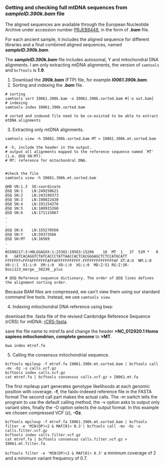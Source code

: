 ### Getting and checking full mtDNA sequences from ***sampleID.390k.bam*** file


The aligned sequences are available through the European Nucleotide Archive under accession number [PRJEB8448](https://www.ebi.ac.uk/ena/data/view/PRJEB8448),
in the form of ***.bam*** file.

For each ancient sample, it includes the aligned sequence for different libraries and a final combined aligned sequences, named ***sampleID.390k.bam***.

The ***sampleID.390k.bam*** file includes autosomal, Y and mitochondral DNA alignments. I am only extracting mtDNA alignments, the version of ```samtools``` and ```bcftools``` is **1.9**.


1. Download the ***390k.bam*** (FTP) file, for example ***I0061.390k.bam***.
2. Sorting and indexing the ***.bam*** file.

```
# sorting
samtools sort I0061.390k.bam -o I0061.390k.sorted.bam #[-o out.bam]
# indexing
samtools index I0061.390k.sorted.bam

# sorted and indexed file need to be co-existed to be able to extract mtDNA alignments

```
3. Extracting only mtDNA alignments.

```
samtools view -h I0061.390k.sorted.bam MT > I0061.390k.mt.sorted.bam

# -h, include the header in the output.
# output all alignments mapped to the reference sequence named `MT' (i.e. @SQ SN:MT).
# MT: reference for mitochondral DNA.


#check the file
samtools view -h I0061.390k.mt.sorted.bam

@HD	VN:1.3	SO:coordinate
@SQ	SN:1	LN:249250621
@SQ	SN:2	LN:243199373
@SQ	SN:3	LN:198022430
@SQ	SN:4	LN:191154276
@SQ	SN:5	LN:180915260
@SQ	SN:6	LN:171115067
.
.
.
@SQ	SN:X	LN:155270560
@SQ	SN:Y	LN:59373566
@SQ	SN:MT	LN:16569
.
.
NS500217:3:H0LGGAGXX:1:23302:19503:15206	16	MT	1	37	51M	*	0	0	GATCACAGGTCTATCACCCTATTAACCACTCACGGGAGCTCTCCATGCATT	FFFFFFF<FFFAFFFFFFFAFFAFFFFFFFFFFF.FFFFFFFFFFFFFFAF	XT:A:U	NM:i:0	X0:i:1	X1:i:0	XM:i:0	XO:i:0	XG:i:0	MD:Z:51	RG:Z:SR-Dosi123_merge__S0230__plus

# @SQ Reference sequence dictionary. The order of @SQ lines defines the alignment sorting order.

```
Because BAM files are compressed, we can't view them using our standard command line tools. Instead, we use ```samtools view```.


4. Indexing mitochondral DNA reference using bwa:

 download the .fasta file of the revised Cambridge Reference Sequence (rCRS) for mtDNA: [rCRS-fasta](https://www.ncbi.nlm.nih.gov/nuccore/251831106?report=fasta&log$=seqview).

 save the file name to mtref.fa and change the header **>NC_012920.1 Homo sapiens mitochondrion, complete genome** to **>MT**.

```
bwa index mtref.fa

```

5. Calling the consensus mitochondrial sequence.

```
bcftools mpileup -f mtref.fa I0061.390k.mt.sorted.bam | bcftools call -mv -Oz -o calls.vcf.gz
bcftools index calls.vcf.gz
cat mtref.fa | bcftools consensus calls.vcf.gz > I0061.mt.fa

```

The first mpileup part generates genotype likelihoods at each genomic position with coverage. **-f**, the faidx-indexed reference file in the FASTA format
The second call part makes the actual calls.
The -m switch tells the program to use the default calling method, the -v option asks to output only variant sites, finally the -O option selects the output format.
In this example we chosen compressed VCF (z), **-Oz**.



```
bcftools mpileup -f mtref.fa I0061.390k.mt.sorted.bam | bcftools filter -e 'MIN(DP)<2 & MAF[0]< 0.3'| bcftools call -mv -Oz -o calls.filter.vcf.gz
bcftools index calls.filter.vcf.gz
cat mtref.fa | bcftools consensus calls.filter.vcf.gz > I0061.mt.filter.fa
```

```bcftools filter -e 'MIN(DP)<2 & MAF[0]< 0.3'``` a minimum coverage of 2 and a minimum variant frequency of 0.7.
